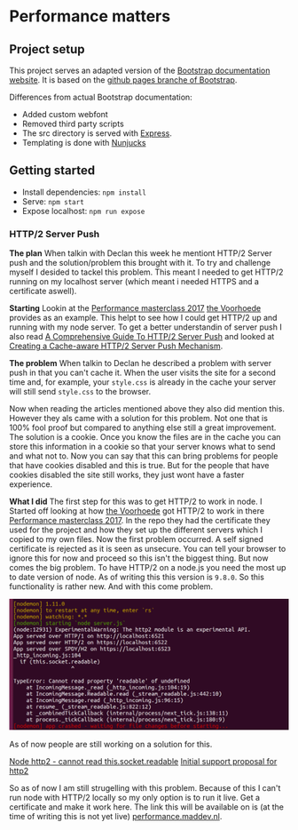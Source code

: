 # Performance matters

## Project setup

This project serves an adapted version of the [Bootstrap documentation website](http://getbootstrap.com/). It is based on the [github pages branche of Bootstrap](https://github.com/twbs/bootstrap/tree/gh-pages).

Differences from actual Bootstrap documentation:

- Added custom webfont
- Removed third party scripts
- The src directory is served with [Express](https://expressjs.com/).
- Templating is done with [Nunjucks](https://mozilla.github.io/nunjucks/)

## Getting started

- Install dependencies: `npm install`
- Serve: `npm start`
- Expose localhost: `npm run expose`

### HTTP/2 Server Push

**The plan**
When talkin with Declan this week he mentiont HTTP/2 Server push and the solution/problem this brought with it. To try
and challenge myself I desided to tackel this problem. This meant I needed to get HTTP/2 running on my localhost server
(which meant i needed HTTPS and a certificate aswell).

**Starting**
Lookin at the [Performance masterclass 2017] [the Voorhoede] provides as an example. This helpt to see how I could get HTTP/2 up and running with my node server. To get a better understandin of server push I also read [A Comprehensive Guide To HTTP/2 Server Push] and looked at [Creating a Cache-aware HTTP/2 Server Push Mechanism].

**The problem**
When talkin to Declan he described a problem with server push in that you can't cache it. When the user visits the site for a second time and, for example, your `style.css` is already in the cache your server will still send `style.css` to the browser.

Now when reading the articles mentioned above they also did mention this. However they als came with a solution for this
problem. Not one that is 100% fool proof but compared to anything else still a great improvement. The solution is a
cookie. Once you know the files are in the cache you can store this information in a cookie so that your server knows
what to send and what not to. Now you can say that this can bring problems for people that have cookies disabled and this is true. But for the people that have cookies disabled the site still works, they just wont have a faster experience.

**What I did**
The first step for this was to get HTTP/2 to work in node. I Started off looking at how [the Voorhoede] got HTTP/2 to work in there [Performance masterclass 2017]. In the repo they had the certificate they used for the project and how they set up the different servers which I copied to my own files. Now the first problem occurred. A self signed certificate is rejected as it is seen as unsecure. You can tell your browser to  ignore this for now and proceed so this isn't the biggest thing. But now comes the big problem. To have HTTP/2 on a node.js you need the most up to date version of node. As of writing this this version is `9.8.0`. So this functionality is rather new. And with this come problem.

![Error][Error]

As of now people are still working on a solution for this.

[Node http2 - cannot read this.socket.readable]
[Initial support proposal for http2]

So as of now I am still strugelling with this problem. Because of this I can't run node with HTTP/2 locally so my only
option is to run it live. Get a certificate and make it work here. The link this will be available on is (at the time of
writing this is not yet live) [performance.maddev.nl].

[Performance masterclass 2017]: https://github.com/voorhoede/performance-masterclass-2017-10/blob/master/server.js
[the Voorhoede]: https://www.voorhoede.nl/
[A Comprehensive Guide To HTTP/2 Server Push]: https://www.smashingmagazine.com/2017/04/guide-http2-server-push/
[Creating a Cache-aware HTTP/2 Server Push Mechanism]: https://css-tricks.com/cache-aware-server-push/
[Error]: ./images/this.socket.readable.png "Error"
[Node http2 - cannot read this.socket.readable]: https://github.com/expressjs/express/issues/3388
[Initial support proposal for http2]: https://github.com/expressjs/express/pull/3390
[performance.maddev.nl]: performance.maddev.nl
